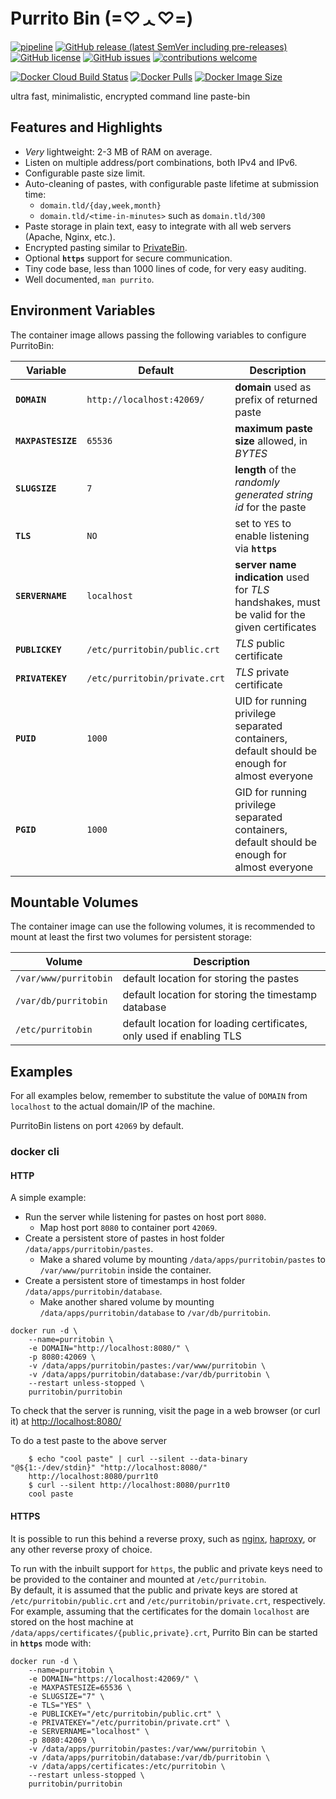 # Purrito Bin  (=♡ᆺ♡=)
[![pipeline](https://github.com/PurritoBin/PurritoBin/workflows/pipeline/badge.svg)](https://github.com/PurritoBin/PurritoBin/actions?query=workflow:pipeline)
[![GitHub release (latest SemVer including pre-releases)](https://img.shields.io/github/v/release/PurritoBin/PurritoBin?include_prereleases)](https://github.com/PurritoBin/PurritoBin/releases)
[![GitHub license](https://img.shields.io/github/license/PurritoBin/PurritoBin.svg)](https://github.com/PurritoBin/PurritoBin/blob/master/LICENSE)
[![GitHub issues](https://img.shields.io/github/issues-raw/PurritoBin/PurritoBin)](https://github.com/PurritoBin/PurritoBin/issues)
[![contributions welcome](https://img.shields.io/badge/contributions-welcome-brightgreen.svg?style=flat)](https://github.com/PurritoBin/PurritoBin/issues)

[![Docker Cloud Build Status](https://img.shields.io/docker/cloud/build/purritobin/purritobin)](https://hub.docker.com/r/purritobin/purritobin)
[![Docker Pulls](https://img.shields.io/docker/pulls/purritobin/purritobin)](https://hub.docker.com/r/purritobin/purritobin)
[![Docker Image Size](https://img.shields.io/docker/image-size/purritobin/purritobin/latest)](https://hub.docker.com/r/purritobin/purritobin)


ultra fast, minimalistic, encrypted command line paste-bin

## Features and Highlights

- *Very* lightweight: 2-3 MB of RAM on average.
- Listen on multiple address/port combinations, both IPv4 and IPv6.
- Configurable paste size limit.
- Auto-cleaning of pastes, with configurable paste lifetime at submission time:
   - `domain.tld/{day,week,month}`
   - `domain.tld/<time-in-minutes>` such as `domain.tld/300`
- Paste storage in plain text, easy to integrate with all web servers (Apache, Nginx, etc.).
- Encrypted pasting similar to [PrivateBin](https://github.com/PrivateBin/PrivateBin).
- Optional **`https`** support for secure communication.
- Tiny code base, less than 1000 lines of code, for very easy auditing.
- Well documented, `man purrito`.

## Environment Variables

The container image allows passing the following variables to configure PurritoBin:

| Variable           | Default                       | Description                                                                                    |
|--------------------|-------------------------------|------------------------------------------------------------------------------------------------|
| **`DOMAIN`**       | `http://localhost:42069/`     | **domain** used as prefix of returned paste                                                    |
| **`MAXPASTESIZE`** | `65536`                       | **maximum paste size** allowed, in *BYTES*                                                     |
| **`SLUGSIZE`**     | `7`                           | **length** of the *randomly generated string id* for the paste                                 |
| **`TLS`**          | `NO`                          | set to `YES` to enable listening via **`https`**                                               |
| **`SERVERNAME`**   | `localhost`                   | **server name indication** used for *TLS* handshakes, must be valid for the given certificates |
| **`PUBLICKEY`**    | `/etc/purritobin/public.crt`  | *TLS* public certificate                                                                       |
| **`PRIVATEKEY`**   | `/etc/purritobin/private.crt` | *TLS* private certificate                                                                      |
| **`PUID`**         | `1000`                        | UID for running privilege separated containers, default should be enough for almost everyone   |
| **`PGID`**         | `1000`                        | GID for running privilege separated containers, default should be enough for almost everyone   |

## Mountable Volumes

The container image can use the following volumes, it is recommended to mount at least the first two volumes for persistent storage:

| Volume                | Description                                                          |
|-----------------------|----------------------------------------------------------------------|
| `/var/www/purritobin` | default location for storing the pastes                              |
| `/var/db/purritobin`  | default location for storing the timestamp database                  |
| `/etc/purritobin`     | default location for loading certificates, only used if enabling TLS |

## Examples

For all examples below, remember to substitute the value of `DOMAIN` from `localhost` to the actual domain/IP of the machine.

PurritoBin listens on port `42069` by default.

### docker cli

#### HTTP

A simple example:
- Run the server while listening for pastes on host port `8080`.
  - Map host port `8080` to container port `42069`.
- Create a persistent store of pastes in host folder `/data/apps/purritobin/pastes`.
  - Make a shared volume by mounting `/data/apps/purritobin/pastes` to `/var/www/purritobin` inside the container.
- Create a persistent store of timestamps in host folder `/data/apps/purritobin/database`.
  - Make another shared volume by mounting `/data/apps/purritobin/database` to `/var/db/purritobin`.

```
docker run -d \
    --name=purritobin \
    -e DOMAIN="http://localhost:8080/" \
    -p 8080:42069 \
    -v /data/apps/purritobin/pastes:/var/www/purritobin \
    -v /data/apps/purritobin/database:/var/db/purritobin \
    --restart unless-stopped \
    purritobin/purritobin
```


To check that the server is running, visit the page in a web browser (or curl it) at [http://localhost:8080/](http://localhost:8080/)

To do a test paste to the above server
```
    $ echo "cool paste" | curl --silent --data-binary "@${1:-/dev/stdin}" "http://localhost:8080/"
    http://localhost:8080/purr1t0
    $ curl --silent http://localhost:8080/purr1t0
    cool paste
```

#### HTTPS

It is possible to run this behind a reverse proxy, such as [nginx](https://www.nginx.com/), [haproxy](https://www.haproxy.org/), or any other reverse proxy of choice.

To run with the inbuilt support for `https`, the public and private keys need to be provided to the container and mounted at `/etc/purritobin`.<br/>
By default, it is assumed that the public and private keys are stored at `/etc/purritobin/public.crt` and `/etc/purritobin/private.crt`, respectively.<br/>
For example, assuming that the certificates for the domain `localhost` are stored on the host machine at `/data/apps/certificates/{public,private}.crt`, Purrito Bin can be started in **`https`** mode with:

```
docker run -d \
    --name=purritobin \
    -e DOMAIN="https://localhost:42069/" \
    -e MAXPASTESIZE=65536 \
    -e SLUGSIZE="7" \
    -e TLS="YES" \
    -e PUBLICKEY="/etc/purritobin/public.crt" \
    -e PRIVATEKEY="/etc/purritobin/private.crt" \
    -e SERVERNAME="localhost" \
    -p 8080:42069 \
    -v /data/apps/purritobin/pastes:/var/www/purritobin \
    -v /data/apps/purritobin/database:/var/db/purritobin \
    -v /data/apps/certificates:/etc/purritobin \
    --restart unless-stopped \
    purritobin/purritobin
```
